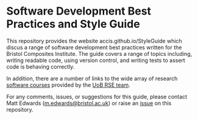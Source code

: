 # Software Development Best Practices and Style Guide

This repository provides the website accis.github.io/StyleGuide which discus a
range of software development best practices written for the Bristol 
Composites Institute.
The guide covers a range of topics including, writing readable code, using 
version control, and writing tests to assert code is behaving correctly.

In addition, there are a number of links to the wide array of research 
[software courses](https://www.bristol.ac.uk/acrc/research-software-engineering/training/) 
provided by the 
[UoB RSE team](https://www.bristol.ac.uk/acrc/research-software-engineering/).

For any comments, issues, or suggestions for this guide, please contact 
Matt Edwards ([m.edwards@bristol.ac.uk](mailto:m.edwards@bristol.ac.uk)) or 
raise an [issue](https://github.com/ACCIS/StyleGuide/issues) on this repository.

